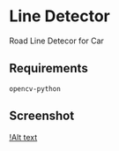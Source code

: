 <h1> Line Detector </h1>


Road Line Detecor for Car


<h2>Requirements</h2>

	opencv-python

<h2>Screenshot</h2>

[!Alt text](https://github.com/th3end0f3v4ng3l10n/line_detector/blob/main/screen/screenshot.png)
